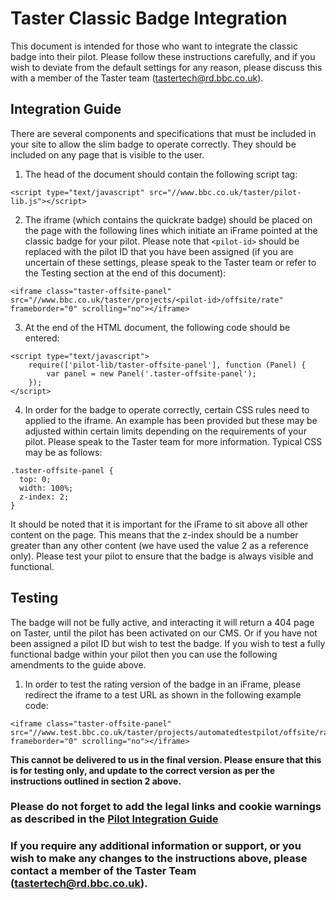 # Taster Classic Badge Integration

This document is intended for those who want to integrate the classic badge into their pilot. Please follow these instructions carefully, and if you wish to deviate from the default settings for any reason, please discuss this with a member of the Taster team (tastertech@rd.bbc.co.uk).

## Integration Guide

There are several components and specifications that must be included in your site to allow the slim badge to operate correctly. They should be included on any page that is visible to the user.

1. The head of the document should contain the following script tag:

  ```
  <script type="text/javascript" src="//www.bbc.co.uk/taster/pilot-lib.js"></script>
  ```

2. The iframe (which contains the quickrate badge) should be placed on the page with the following lines which initiate an iFrame pointed at the classic badge for your pilot. Please note that `<pilot-id>` should be replaced with the pilot ID that you have been assigned (if you are uncertain of these settings, please speak to the Taster team or refer to the Testing section at the end of this document):

  ```
  <iframe class="taster-offsite-panel" src="//www.bbc.co.uk/taster/projects/<pilot-id>/offsite/rate" frameborder="0" scrolling="no"></iframe>
  ```

3. At the end of the HTML document, the following code should be entered:

  ```
  <script type="text/javascript">
      require(['pilot-lib/taster-offsite-panel'], function (Panel) {
          var panel = new Panel('.taster-offsite-panel');
      });
  </script>
  ```

4. In order for the badge to operate correctly, certain CSS rules need to applied to the iframe. An example has been provided but these may be adjusted within certain limits depending on the requirements of your pilot. Please speak to the Taster team for more information. Typical CSS may be as follows:

  ```
  .taster-offsite-panel {
    top: 0;
    width: 100%;
    z-index: 2;
  }
  ```

It should be noted that it is important for the iFrame to sit above all other content on the page. This means that the z-index should be a number greater than any other content (we have used the value 2 as a reference only). Please test your pilot to ensure that the badge is always visible and functional.

## Testing

The badge will not be fully active, and interacting it will return a 404 page on Taster, until the pilot has been activated on our CMS. Or if you have not been assigned a pilot ID but wish to test the badge. If you wish to test a fully functional badge within your pilot then you can use the following amendments to the guide above.

1. In order to test the rating version of the badge in an iFrame, please redirect the iframe to a test URL as shown in the following example code:

  ```
  <iframe class="taster-offsite-panel" src="//www.test.bbc.co.uk/taster/projects/automatedtestpilot/offsite/rate" frameborder="0" scrolling="no"></iframe>
  ```

**This cannot be delivered to us in the final version. Please ensure that this is for testing only, and update to the correct version as per the instructions outlined in section 2 above.**

### Please do not forget to add the legal links and cookie warnings as described in the [**Pilot Integration Guide**](standalone-pilot-integration-steps.md)

### If you require any additional information or support, or you wish to make any changes to the instructions above, please contact a member of the Taster Team (tastertech@rd.bbc.co.uk).
